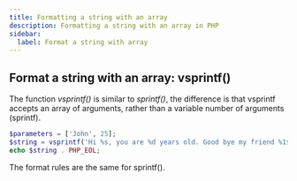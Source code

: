 ```yaml
---
title: Formatting a string with an array
description: Formatting a string with an array in PHP
sidebar:
  label: Format a string with array
---
```


## Format a string with an array: vsprintf()

The function *vsprintf()* is similar to *sprintf()*, the difference is that  vsprintf accepts an array of arguments, rather than a variable number of arguments (sprintf).

```php
$parameters = ['John', 25];
$string = vsprintf('Hi %s, you are %d years old. Good bye my friend %1$s', $parameters);
echo $string . PHP_EOL;
```

The format rules are the same for sprintf().

